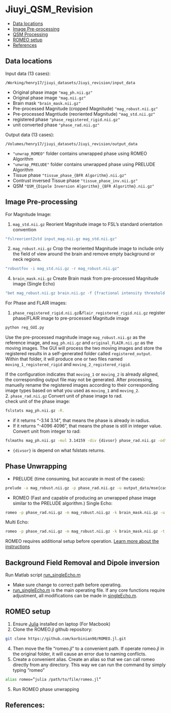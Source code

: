 # Jiuyi_QSM_Revision
- [Data locations](#data-locations)
- [Image Pre-processing](#image-pre-processing)
- [QSM Processing](#qsm-processing)
- [ROMEO setup](#romeo-setup)
- [References](#references)
## Data locations
Input data (13 cases):

`/Working/henry17/jiuyi_datasets/Jiuyi_revision/input_data`
- Original phase image `"mag_ph.nii.gz"`
- Original phase image `"mag.nii.gz"`
- Brain mask `"brain_mask.nii.gz"`
- Pre-processed Magnitude (cropped Magnitude) `"mag_robust.nii.gz"`
- Pre-processed Magntiude (reoriented Magnitude) `"mag_std.nii.gz"`
- registered phase `"phase_registered_rigid.nii.gz"`
- unit converted phase `"phase_rad.nii.gz"`

Output data (13 cases):

`/Volumes/henry17/jiuyi_datasets/Jiuyi_revision/output_data`
- `"unwrap_ROMEO"` folder contains unwrapped phase using ROMEO Algorithm
- `"unwrap_PRELUDE"` folder contains unwrapped phase using PRELUDE Algorithm
- Tissue phase `"tissue_phase_{BFR Algorithm}.nii.gz"`
- Contrust inversed Tissue phase `"tissue_phase_inv.nii.gz"`
- QSM `"QSM_{Dipole Inversion Algorithm}_{BFR Algorithm}.nii.gz"`

## Image Pre-processing
For Magnitude Image:
1. `mag_std.nii.gz` Reorient Magnitude image to FSL’s standard orientation convention  
```bash
"fslreorient2std input_mag.nii.gz mag_std.nii.gz"
```
2. `mag_robust.nii.gz` Crop the reoriented Magnitude image to include only the field of view around the brain and remove empty background or neck regions.  
```bash
"robustfov -i mag_std.nii.gz -r mag_robust.nii.gz"
```
4. `brain_mask.nii.gz` Create Brain mask from pre-processed Magnitude image (Single Echo)  
```bash
"bet mag_robust.nii.gz brain.nii.gz -f {fractional intensity threshold value} -m"
```
For Phase and FLAIR images:
1. `phase_registered_rigid.nii.gz`&`flair_registered_rigid.nii.gz` register phase/FLAIR image to pre-processed Magnitude image  
```bash
python reg_GUI.py
```
Use the pre-processed magnitude image `mag_robust.nii.gz` as the reference image, and `mag_ph.nii.gz` and `original_FLAIR.nii.gz` as the moving images.
The GUI will process the two moving images and store the registered results in a self-generated folder called `registered_output`.
Within that folder, it will produce one or two files named `moving_1_registered_rigid` and `moving_2_registered_rigid`.

If the configuration indicates that `moving_1` or `moving_2` is already aligned, the corresponding output file may not be generated.
After processing, manuelly rename the registered images according to their corresponding image types based on what you used as `moving_1` and `moving_2`.  
2. `phase_rad.nii.gz` Convert unit of phase image to rad.  
check unit of the phase image:
```bash
fslstats mag_ph.nii.gz -R.
```
- if it returns “-3.14 3.14”, that means the phase is already in radius.
- If it returns “-4096 4096”, that means the phase is still in integer value.  
Convert unit from integer to rad:
```bash
fslmaths mag_ph.nii.gz -mul 3.14159 -div {divsor} phase_rad.nii.gz -odt float
```
- `{divsor}` is depend on what fslstats returns.  

## Phase Unwrapping
- PRELUDE (time consuming, but accurate in most of the cases):
```bash
prelude -a mag_robust.nii.gz -p phase_rad.nii.gz -u output_data/mse{case ID}/unwrap_PRELUDE/prelude.nii.gz -m brain_mask.nii.gz
```
- ROMEO (Fast and capable of producing an unwrapped phase image similar to the PRELUDE algorithm.)
Single Echo:
```bash
romeo -p phase_rad.nii.gz -m mag_robust.nii.gz -k brain_mask.nii.gz -u -o output_data/mse{case ID}/unwrap_ROMEO
```
Multi Echo:
```bash
romeo -p phase_rad.nii.gz -m mag_robust.nii.gz -k brain_mask.nii.gz -t [TE1, TE2, TE3, … ] -u -o output_data/mse{case ID}/unwrap_ROMEO
```
ROMEO requires additional setup before operation. [Learn more about the instructions](#romeo-setup)

## Background Field Removal and Dipole inversion
Run Matlab script [run_singleEcho.m](https://github.com/BruhRelax/Jiuyi_QSM_Revision/blob/main/run_singleEcho.m)
- Make sure change to correct path before operating.
- [run_singleEcho.m](https://github.com/BruhRelax/Jiuyi_QSM_Revision/blob/main/run_singleEcho.m) is the main operating file. If any core functions require adjustment, all modifications can be made in [singleEcho.m](https://github.com/BruhRelax/Jiuyi_QSM_Revision/blob/main/functions/singleEcho.m).

## ROMEO setup
1. Ensure [Julia](https://julialang.org/) installed on laptop (For Macbook)
2. Clone the ROMEO.jl github repository:
```bash
git clone https://github.com/korbinian90/ROMEO.jl.git
```
4. Then move the file “romeo.jl” to a convenient path. If operate romeo.jl in the original folder, it will cause an error due to naming conflicts.
5. Create a convenient alias. Create an alias so that we can call romeo directly from any directory. This way we can run the command by simply typing “romeo”
```bash
alias romeo=”julia /path/to/file/romeo.jl”
```
5. Run ROMEO phase unwrapping


## References:








